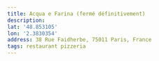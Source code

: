 ```yaml
---
title: Acqua e Farina (fermé définitivement)
description: 
lat: '48.853105'
lon: '2.3830354'
address: 38 Rue Faidherbe, 75011 Paris, France
tags: restaurant pizzeria
---
```

